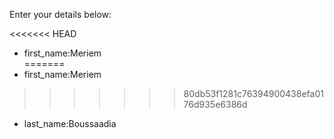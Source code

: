 Enter your details below:

<<<<<<< HEAD
* first_name:Meriem  
=======
* first_name:Meriem
>>>>>>> 80db53f1281c76394900438efa0176d935e6386d
* last_name:Boussaadia
